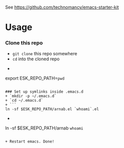 See https://github.com/technomancy/emacs-starter-kit

# Usage
### Clone this repo
+ `git clone` this repo somewhere
+ `cd` into the cloned repo
+ ```
export ESK_REPO_PATH=`pwd`
```

### Set up symlinks inside .emacs.d
+ `mkdir -p ~/.emacs.d`
+ `cd ~/.emacs.d`
+ ```
ln -sf $ESK_REPO_PATH/arnab.el `whoami`.el
```

+ ```
ln -sf $ESK_REPO_PATH/arnab `whoami`
```

+ Restart emacs. Done!
